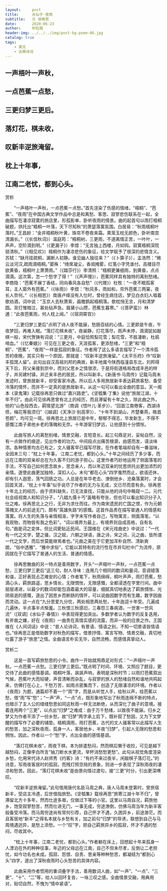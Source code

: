 ```yaml
---
layout:     post
title:      水仙子·夜雨
subtitle:   元 徐再思
date:       2020-06-23
author:     听松阁
header-img: ../../../img/post-bg-poem-06.jpg
catalog: true
tags:
    - 美文
    - 古典诗词
---
```


## 一声梧叶一声秋，
## 一点芭蕉一点愁，
## 三更归梦三更后。
## 落灯花，棋未收，
## 叹新丰逆旅淹留。
## 枕上十年事，
## 江南二老忧，都到心头。



赏析

　　“一声梧叶一声秋，一点芭蕉一点愁。”首先渲染了伤感的情绪，“梧桐”、“芭蕉”、“夜雨”在中国古典文学作品中总是和离愁、客思、寂寥悲伤联系在一起，全曲描写在凄凉寂寞的旅店里，形孤影单、卧听夜雨的情景。曲的起首句以雨打梧桐破题，烘托出“梧桐一叶落，天下尽知秋”的萧瑟落寞氛围。白居易：“秋雨梧桐叶落时。”王昌龄：“金井梧桐秋叶黄，珠帘不卷夜来霜。熏笼玉枕无颜色，卧听南宫清漏长。”（《长信秋词》）温庭筠：“梧桐树，三更雨，不道离情正苦，一叶叶，一声声，空阶滴到明。”（《更漏子》）李煜：“无言独上西楼，月如钩。寂寞梧桐深院锁清秋。”（《相见欢》）梧桐作为凄凉悲伤的象征，给文学赋予了很深的悲情含义。苏轼：“缺月挂疏桐，漏断人初静。谁见幽人独往来？”（《卜算子》），孟浩然：“微云淡河汉,疏雨滴梧桐。”晏殊：“绮席凝尘，香闺掩雾，红笺小字凭谁付。高楼目尽欲黄昏，梧桐叶上萧萧雨。”（《踏莎行》）李清照：“梧桐更兼细雨，到黄昏，点点滴滴。这次第，怎一个愁字了得！”（《声声慢》），芭蕉同样具有独特的离别愁绪。李商隐：“芭蕉不展丁香结，同向春风各自愁”（《代赠》）杜牧：“一夜不眠孤客耳，主人窗外有芭蕉。”（《咏雨》）李煜：“秋风多，雨如和，帘外芭蕉三两窠，夜长人奈何。”（《长相思》）南唐卢绛没有入仕时，曾经生病住店，梦见白衣妇人唱着歌劝酒，词中说：“玉京人去秋萧索，画檐鹊起梧桐落。欹枕悄无言，月和清梦圆。背灯惟暗泣，甚处砧声急。眉黛小山攒，芭蕉生暮寒。”（《菩萨蛮》）林逋：“此夜芭蕉雨，何人枕上闻。”（《宿洞霄宫》）

　　“三更归梦三更后”点明了诗人夜不能寐，愁肠百结的心情。三更即是午夜，午夜梦回，再难入眠。“落灯花棋未收”，夜阑静，灯花落尽，雨声未停，滴滴犹如敲棋一般，宋代贺铸有词说：“三更月，中庭恰照梨花雪；梨花雪，不胜凄断，杜鹃啼血。”（《忆秦娥》）可见在三更之夜，天涯孤客，更添愁绪，“三更”和“梧桐”、“芭蕉”、“夜雨”一样是孤寂的象征。作者用了这么多语言描写了一个清冷孤苦的夜晚，其实只有一个原因，那就是：“叹新丰逆旅淹留。”《太平乐府》作“叹新丰孤馆人留”。此句出自汉高祖刘邦的典故，新丰地属今陕西临潼县东北，刘邦得天下后，将父亲接到京中，而刘父思乡之情很浓，于是将街道格局改成丰邑的样子，并另建村镇，并迁来丰邑的居民，所以叫新丰。《新唐书·马周传》记载马周未发迹时，曾旅居新丰，却受客家冷遇。所以后人多用旅居新丰表达羁旅客愁、备受冷落的情怀，而并不一定真的是旅居新丰。从这一句可以看出全曲的意旨。天一阁本《录鬼簿》记载徐再思只做过“嘉兴路吏”。《坚瓠集·丁集》说他“旅居江湖，十年不归”。由此可见徐再思曾有北上的经历，而且滞留有十年之久，除此曲之外，他的“山色投西去，羁情望北游”（商调《悟叶儿·革步》）、“回首江南倦客，西湖诗债，梅花等我须归”（[越调]《天净沙·别高宰》）、“十年不到湖山，齐楚秦燕，皓首苍颜”，均可见一斑。徐再思北上旅居已是中年，郁郁不得志，华发新生，不得不感慨江南子弟他乡老的落魄和无奈。十年游宦归梦远，让他感到十分惆怅。

　　此曲写旅人的离愁别绪，情景交融，言短意长。起三句鼎足对，妥帖自然，没有一点做作的痕迹，见出作者的功力。中间段点出痛苦根源，由感而发，语淡味浓。各种情景均古已有之，文人骚客早已描写尽致，在作者笔端却自有一番滋味，全因末三句：“枕上十年事， 江南二老忧，都到心头。”十年之间经历了多少事，而远在江南的双亲却总在为久客不归的游子担心。这里作者巧妙地运用了侧面落笔的手法，不写自己如何思念故乡，思念亲人，而以年迈双亲的忧思烘托出更加浓烈的亲情。遂使此曲更加独特，深扣人心。末句“都在心头”四字戛然而止，欲语还休，却有引人遐思，荡气回肠之功。人总是在年华老去、潦倒他乡、沧桑落寞时，才会回首天涯，“枕上十年事”似乎说尽了作者的无力与无成，文已尽而意有余。徐再思十年北上的经历，由于资料缺失，已无法查找，只能从他的诗句中略窥一二。元代社会歧视南人和知识分子，“八娼九儒十丐”虽略有夸张，但也可以看出知识分子入仕之难。徐再思北上之行，无非为求仕而往。作为南宋遗民的亡国之恨，作为元朝落魄文人的前途无门，颇有“英雄失路”的感慨。这首作品贵在描写普通人的情感和落寞。将人生的失落与亲情相溶，字字未写作者自己，写物寓言，侧面落笔，“以我观物，而物皆有我之色彩”。“词以境界为最上，有境界则自成高格，自有名句。”曲是词之变体，但比词更贴近民间。王国维在《宋元戏曲史》中说过：“一代有一代之文学，楚之骚，汉之赋，六朝之骈语，唐之诗，宋之词，元之曲，皆所谓一代之文学，而后世莫能继焉者也。”元曲之美在于它更加浑朴自然、清新爽朗，“俗中透雅”、“雅中求俗”，它能以其特有的流行性在市井勾栏中广为流传，原因就在于它描写了普通人的生活、普通的情感。

　　徐再思散曲的另一特点是善用数字，开头“一声梧叶一声秋，一点芭蕉一点愁，三更归梦三更后”这三句，耐人寻味：连用几个相同的数词和量词，音调错落和谐，正好表现忐忑难安的心情；作者笔下，秋雨绵绵，桐叶声声，雨打芭蕉，愁滴心头，羁旅路遥，思乡情长，无限惆怅，无限感慨，全都浸透在字里行间。曲中层层递进，以最少的数词却能包涵着最大的容量，细腻真切地表达了羁旅惆怅、光阴易逝的感慨，道出了因思乡而断肠的情怀，可以说曲因数字而有生趣，数字因曲而灵动。这一点在“九分恩爱九分忧，两处相思两处愁，十年迤逗十年受。几遍成几遍休，半点事半点惭羞。三秋恨三秋感旧，三春怨三春病酒，一世害一世风流”（[双调]《水仙子·春情》）中表现得更加突出。多数学者认为数字的反复迭用，有斧凿之嫌，好在《夜雨》一曲贵在真情实感的流露，而非一般的应景之作。王国维在《人间词话》中说：“昔人论诗词，有景语、情语之别，不知一切景语皆情语也。”徐再思正是借助数字对秋色的描写，借景抒情、寓言写物、情景交融，真切地吐露了游子“旅思”之情。全曲语言朴实无华，自然流畅，而感情真挚动人。





赏析二

　　这是一首写羁旅愁思的小令。曲作一开始就用鼎足对形式：“一声梧叶一声秋。一点芭蕉一点愁。三更归梦三更后。”既点明了时间、环境、又照应了题目，更交待了此曲的感情基调。梧桐叶落，飒飒声响，表明是深秋时节；以雨打芭蕉叙出气候，芭蕉叶大而较硬，声音清晰而杂乱，与寂寥的旅人的愁绪自然和谐地共鸣起来，仿佛打在心上，千愁万苦，如雨点密集而下，创造了无限凄凉的环境。作者以《夜雨》为题，通篇却不着一个“雨”字，而是从听觉人手，给秋以声，给芭蕉以愁，借“雨”写“愁”；“一声”声，“一点”点，既形象地写出了秋雨连绵不断的特点，也暗示了主人公的缕缕愁思如同这秋雨一样无法断绝，从而深化了曲子的意境。接着连用两个“三更”，以点出“归梦”之难成：由于万千愁绪，以致夜不能寐。归乡之梦又为作者平添了一份乡愁，故“归梦”两字承上启下，既补叙了愁因，又为下文梦醒的描写作了必要的铺垫。梧桐滴雨，雨打芭蕉，古代的文人骚客常以此描写人生的愁苦，加之深秋夜雨，孤身一人，客居他乡，半夜“归梦”，引起人无限的愁思和惘怅。因此，作者以一个“愁”字，点出全曲的感情基调。

　　“落灯花棋未收”，雨夜下棋，本为排遣愁闷，然而棋后懒于收捡，可见是越下越愁闷，正像李白所言“抽刀断水水更流，举杯消愁愁更愁”。此句从视觉角度渲染乡愁，化用宋代诗人赵师秀《约客》诗：“有约不来过夜半，闲敲棋子落灯花。”的诗意，写雨夜客居时的孤寂。而残灯照空局的景象，则进一步表现了深秋雨夜的凄凉和愁苦。因此，“落灯花棋未收”是由景向情过渡句，接“三更”时分，引出更深喟叹。

　　“叹新丰逆旅淹留。”此句借用唐代名臣马周之典，唐人马周未登第时，曾旅宿新丰，受店主冷遇，后世借指旅愁。《坚瓠集》载徐再思“旅寄江湖十年不归”，曾滞留北方十多年，然而仕途多艰，仅做过下等的小官。这里以马周自况，羁旅他乡，饱受寂寥愁苦，然而仕进无门，一事无成，穷途潦倒，仿佛马周当年为新丰客般备受冷落。而马周穷途尚有常何引荐，自己怀才不遇，久困异乡，前途渺茫。而且客居地“新丰”之得名本就与乡愁有关，加之前句“归梦”的导诱，联想到自己与马周境遇迥异，是愁上添愁。一个“叹”字，把自己羁旅异乡的孤寂，怀才不遇的愁闷，尽收其中。

　　“枕上十年事，江南二老忧，都到心头。”作者躺在床上，回想起十年来孤身一人漂泊在外的种种往事，年迈的父母远在江南，自己不但未尽孝，反倒让二老担忧，如今功名也未成。孤寂、怨恨、自责、思亲等种种愁苦，都凝结为“都到心头”四字，道出了深秋夜雨时心头愁苦的具体内容。

　　此曲采用作者惯用的重词叠字手法，善用数词人曲，如“一声”、“一点”、“三更”、“十”、“二”等，给人以回环复沓，一咏三叹之感。全曲情景交融，用典用对，贴切自然，不愧为“情中紧语”。
